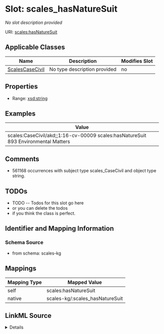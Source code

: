 

# Slot: scales_hasNatureSuit


_No slot description provided_





URI: [scales:hasNatureSuit](http://schemas.scales-okn.org/rdf/scales#hasNatureSuit)



<!-- no inheritance hierarchy -->





## Applicable Classes

| Name | Description | Modifies Slot |
| --- | --- | --- |
| [ScalesCaseCivil](../classes/ScalesCaseCivil.md) | No type description provided |  no  |







## Properties

* Range: [xsd:string](http://www.w3.org/2001/XMLSchema#string)






## Examples

| Value |
| --- |
| scales:CaseCivil/akd;;1:16-cv-00009 scales:hasNatureSuit 893 Environmental Matters |

## Comments

* 561168 occurrences with subject type scales_CaseCivil and object type string.

## TODOs

* TODO -- Todos for this slot go here
* or you can delete the todos
* if you think the class is perfect.

## Identifier and Mapping Information







### Schema Source


* from schema: scales-kg




## Mappings

| Mapping Type | Mapped Value |
| ---  | ---  |
| self | scales:hasNatureSuit |
| native | scales-kg/:scales_hasNatureSuit |




## LinkML Source

<details>
```yaml
name: scales_hasNatureSuit
description: No slot description provided
todos:
- TODO -- Todos for this slot go here
- or you can delete the todos
- if you think the class is perfect.
comments:
- 561168 occurrences with subject type scales_CaseCivil and object type string.
examples:
- value: scales:CaseCivil/akd;;1:16-cv-00009 scales:hasNatureSuit 893 Environmental
    Matters
from_schema: scales-kg
rank: 1000
slot_uri: scales:hasNatureSuit
alias: scales_hasNatureSuit
domain_of:
- scales_CaseCivil
range: string

```
</details>